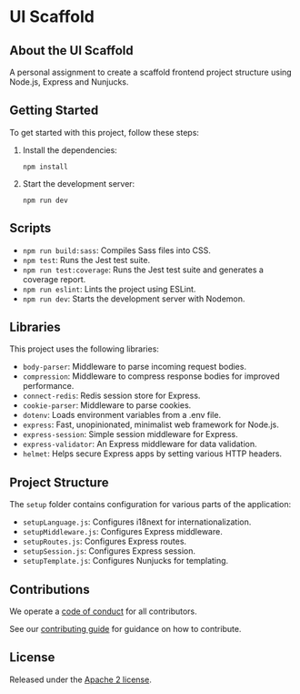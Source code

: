 # UI Scaffold

## About the UI Scaffold
A personal assignment to create a scaffold frontend project structure using Node.js, Express and Nunjucks.

## Getting Started

To get started with this project, follow these steps:


1. Install the dependencies:
    ```
    npm install
    ```

2. Start the development server:
    ```
    npm run dev
    ```

## Scripts

- `npm run build:sass`: Compiles Sass files into CSS.
- `npm test`: Runs the Jest test suite.
- `npm run test:coverage`: Runs the Jest test suite and generates a coverage report.
- `npm run eslint`: Lints the project using ESLint.
- `npm run dev`: Starts the development server with Nodemon.

## Libraries

This project uses the following libraries:

- `body-parser`: Middleware to parse incoming request bodies.
- `compression`: Middleware to compress response bodies for improved performance.
- `connect-redis`: Redis session store for Express.
- `cookie-parser`: Middleware to parse cookies.
- `dotenv`: Loads environment variables from a .env file.
- `express`: Fast, unopinionated, minimalist web framework for Node.js.
- `express-session`: Simple session middleware for Express.
- `express-validator`: An Express middleware for data validation.
- `helmet`: Helps secure Express apps by setting various HTTP headers.

## Project Structure

The `setup` folder contains configuration for various parts of the application:

- `setupLanguage.js`: Configures i18next for internationalization.
- `setupMiddleware.js`: Configures Express middleware.
- `setupRoutes.js`: Configures Express routes.
- `setupSession.js`: Configures Express session.
- `setupTemplate.js`: Configures Nunjucks for templating.

## Contributions

We operate a [code of conduct](CODE_OF_CONDUCT.md) for all contributors.

See our [contributing guide](CONTRIBUTING.md) for guidance on how to contribute.

## License

Released under the [Apache 2 license](LICENCE.txt).
